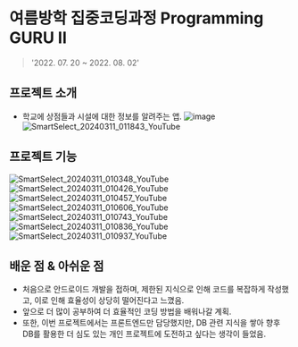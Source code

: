 # 여름방학 집중코딩과정 Programming GURU II
> '2022. 07. 20 ~ 2022. 08. 02'

## 프로젝트 소개
- 학교에 상점들과 시설에 대한 정보를 알려주는 앱.
![image](https://github.com/k-r-1/guru2-android/assets/83098949/cb0ac5cd-ca82-47f4-b2cf-dea484b6a249)
![SmartSelect_20240311_011843_YouTube](https://github.com/k-r-1/guru2-android/assets/83098949/28ae44b2-73e5-409c-8e1a-49f623cd9f53)

## 프로젝트 기능 
![SmartSelect_20240311_010348_YouTube](https://github.com/k-r-1/guru2-android/assets/83098949/f0a5d3ec-9734-4f5c-9283-d87c4e514a00)
![SmartSelect_20240311_010426_YouTube](https://github.com/k-r-1/guru2-android/assets/83098949/33d9d470-133b-49f3-b66e-9e5b3f26708e)
![SmartSelect_20240311_010457_YouTube](https://github.com/k-r-1/guru2-android/assets/83098949/49096c29-81c3-4ea8-8f07-b3df7df5b83f)
![SmartSelect_20240311_010606_YouTube](https://github.com/k-r-1/guru2-android/assets/83098949/8cd841be-ed8b-49bd-90fa-69990f87143b)
![SmartSelect_20240311_010743_YouTube](https://github.com/k-r-1/guru2-android/assets/83098949/0ebabe92-a546-4270-b0bc-47c2ce66ec0d)
![SmartSelect_20240311_010836_YouTube](https://github.com/k-r-1/guru2-android/assets/83098949/611c0ad8-fecb-4d2e-9974-b6a731b82575)
![SmartSelect_20240311_010937_YouTube](https://github.com/k-r-1/guru2-android/assets/83098949/d6ff31c8-34b7-4d4b-9db3-77b802aeb199)

## 배운 점 & 아쉬운 점
- 처음으로 안드로이드 개발을 접하며, 제한된 지식으로 인해 코드를 복잡하게 작성했고, 이로 인해 효율성이 상당히 떨어진다고 느꼈음.
- 앞으로 더 많이 공부하여 더 효율적인 코딩 방법을 배워나갈 계획.
- 또한, 이번 프로젝트에서는 프론트엔드만 담당했지만, DB 관련 지식을 쌓아 향후 DB를 활용한 더 심도 있는 개인 프로젝트에 도전하고 싶다는 생각이 들었음.
